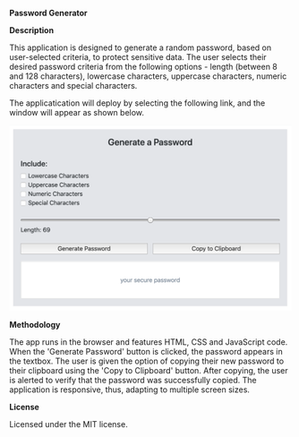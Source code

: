 **Password Generator**

**Description**

This application is designed to generate a random password, based on user-selected criteria, to protect sensitive data. The user selects their desired password criteria from the following options - length (between 8 and 128 characters), lowercase characters, uppercase characters, numeric characters and special characters. 

The applicatication will deploy by selecting the following link,  and the window will appear as shown below.

![Image of Screen Shot](https://raw.githubusercontent.com/ldifederico/Password-Generator/master/Screen%20Shot.png)

**Methodology**

The app runs in the browser and features HTML, CSS and JavaScript code. When the 'Generate Password' button is clicked, the password appears in the textbox. The user is given the option of copying their new password to their clipboard using the 'Copy to Clipboard' button. After copying, the user is alerted to verify that the password was successfully copied. The application is responsive, thus, adapting to multiple screen sizes.

**License**

Licensed under the MIT license.

